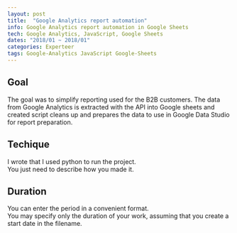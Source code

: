 ```yaml
---
layout: post
title:  "Google Analytics report automation"
info: Google Analytics report automation in Google Sheets
tech: Google Analytics, JavaScript, Google Sheets
dates: "2018/01 ~ 2018/01" 
categories: Experteer
tags: Google-Analytics JavaScript Google-Sheets
---
```


## Goal
The goal was to simplify reporting used for the B2B customers. The data from Google Analytics is extracted with
the API into Google sheets and created script cleans up and prepares the data to use in Google Data Studio for
report preparation.


## Techique
I wrote that I used python to run the project.  
You just need to describe how you made it.  


## Duration 
You can enter the period in a convenient format.   
You may specify only the duration of your work, assuming that you create a start date in the filename.  
